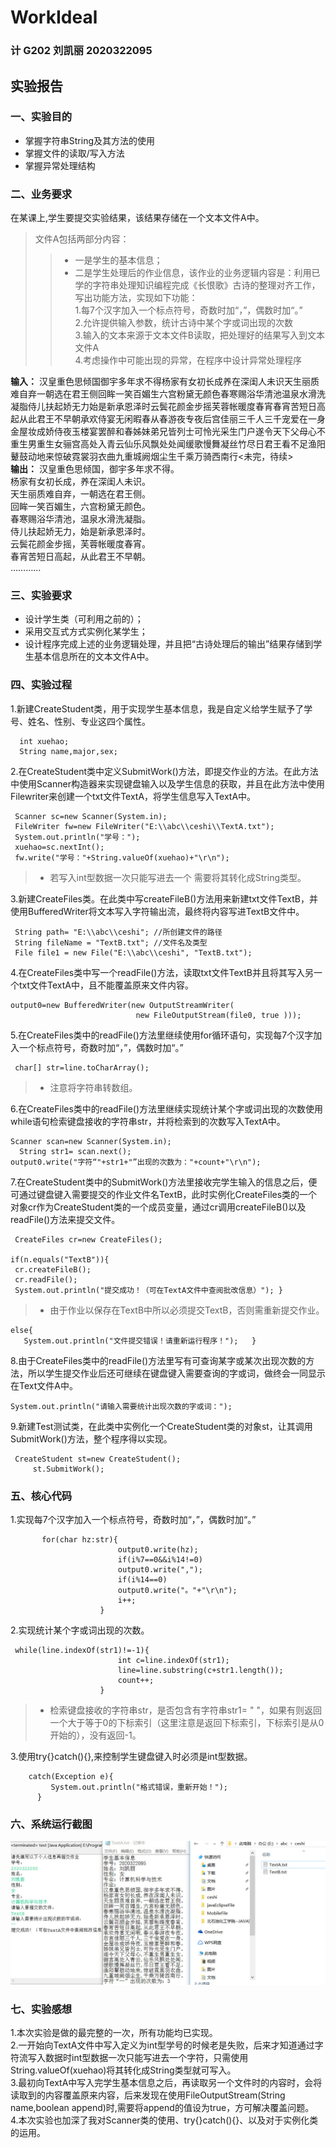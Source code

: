 # WorkIdeal
### 计 G202 刘凯丽 2020322095
## 实验报告
### 一、实验目的
* 掌握字符串String及其方法的使用
* 掌握文件的读取/写入方法
* 掌握异常处理结构
### 二、业务要求
在某课上,学生要提交实验结果，该结果存储在一个文本文件A中。<br/>
>文件A包括两部分内容：
>>* 一是学生的基本信息；<br/>
>>* 二是学生处理后的作业信息，该作业的业务逻辑内容是：利用已学的字符串处理知识编程完成《长恨歌》古诗的整理对齐工作，写出功能方法，实现如下功能：<br/>
1.每7个汉字加入一个标点符号，奇数时加“，”，偶数时加“。”<br/>
2.允许提供输入参数，统计古诗中某个字或词出现的次数<br/>
3.输入的文本来源于文本文件B读取，把处理好的结果写入到文本文件A<br/>
4.考虑操作中可能出现的异常，在程序中设计异常处理程序<br/>

**输入：** 汉皇重色思倾国御宇多年求不得杨家有女初长成养在深闺人未识天生丽质难自弃一朝选在君王侧回眸一笑百媚生六宫粉黛无颜色春寒赐浴华清池温泉水滑洗凝脂侍儿扶起娇无力始是新承恩泽时云鬓花颜金步摇芙蓉帐暖度春宵春宵苦短日高起从此君王不早朝承欢侍宴无闲暇春从春游夜专夜后宫佳丽三千人三千宠爱在一身金屋妆成娇侍夜玉楼宴罢醉和春姊妹弟兄皆列士可怜光采生门户遂令天下父母心不重生男重生女骊宫高处入青云仙乐风飘处处闻缓歌慢舞凝丝竹尽日君王看不足渔阳鼙鼓动地来惊破霓裳羽衣曲九重城阙烟尘生千乘万骑西南行<未完，待续><br/>
**输出：**
汉皇重色思倾国，御宇多年求不得。<br/>
杨家有女初长成，养在深闺人未识。<br/>
天生丽质难自弃，一朝选在君王侧。<br/>
回眸一笑百媚生，六宫粉黛无颜色。<br/>
春寒赐浴华清池，温泉水滑洗凝脂。<br/>
侍儿扶起娇无力，始是新承恩泽时。<br/>
云鬓花颜金步摇，芙蓉帐暖度春宵。<br/>
春宵苦短日高起，从此君王不早朝。<br/>
…………<br/>
### 三、实验要求
* 设计学生类（可利用之前的）；<br/>
* 采用交互式方式实例化某学生；<br/>
* 设计程序完成上述的业务逻辑处理，并且把“古诗处理后的输出”结果存储到学生基本信息所在的文本文件A中。<br/>
### 四、实验过程
1.新建CreateStudent类，用于实现学生基本信息，我是自定义给学生赋予了学号、姓名、性别、专业这四个属性。<br/>

      int xuehao;
      String name,major,sex;
      
2.在CreateStudent类中定义SubmitWork()方法，即提交作业的方法。在此方法中使用Scanner构造器来实现键盘输入以及学生信息的获取，并且在此方法中使用Filewriter来创建一个txt文件TextA，将学生信息写入TextA中。

     Scanner sc=new Scanner(System.in);
     FileWriter fw=new FileWriter("E:\\abc\\ceshi\\TextA.txt");
     System.out.println("学号："); 
     xuehao=sc.nextInt();
     fw.write("学号："+String.valueOf(xuehao)+"\r\n");
     
> * 若写入int型数据一次只能写进去一个 需要将其转化成String类型。
     
3.新建CreateFiles类。在此类中写createFileB()方法用来新建txt文件TextB，并使用BufferedWriter将文本写入字符输出流，最终将内容写进TextB文件中。<br/>

     String path= "E:\\abc\\ceshi"; //所创建文件的路径 
     String fileName = "TextB.txt"; //文件名及类型 
     File file1 = new File("E:\\abc\\ceshi", "TextB.txt"); 
     
4.在CreateFiles类中写一个readFile()方法，读取txt文件TextB并且将其写入另一个txt文件TextA中，且不能覆盖原来文件内容。<br/>

    output0=new BufferedWriter(new OutputStreamWriter(
		                		new FileOutputStream(file0, true )));
                        
5.在CreateFiles类中的readFile()方法里继续使用for循环语句，实现每7个汉字加入一个标点符号，奇数时加“，”，偶数时加“。”<br/>

     char[] str=line.toCharArray();
  
> *  注意将字符串转数组。

6.在CreateFiles类中的readFile()方法里继续实现统计某个字或词出现的次数使用while语句检索键盘接收的字符串str，并将检索到的次数写入TextA中。<br/>

    Scanner scan=new Scanner(System.in);
	  String str1= scan.next();
    output0.write("字符“"+str1+"”出现的次数为："+count+"\r\n"); 
7.在CreateStudent类中的SubmitWork()方法里接收完学生输入的信息之后，便可通过键盘键入需要提交的作业文件名TextB，此时实例化CreateFiles类的一个对象cr作为CreateStudent类的一个成员变量，通过cr调用createFileB()以及readFile()方法来提交文件。<br/>

     CreateFiles cr=new CreateFiles();

    if(n.equals("TextB")){
     cr.createFileB();
     cr.readFile();  
     System.out.println("提交成功！（可在TextA文件中查阅批改信息）"); }
     
> * 由于作业以保存在TextB中所以必须提交TextB，否则需重新提交作业。

    else{
       System.out.println("文件提交错误！请重新运行程序！");   }
       
8.由于CreateFiles类中的readFile()方法里写有可查询某字或某次出现次数的方法，所以学生提交作业后还可继续在键盘键入需要查询的字或词，做终会一同显示在Text文件A中。<br/>
 
    System.out.println("请输入需要统计出现次数的字或词：");  
	
9.新建Test测试类，在此类中实例化一个CreateStudent类的对象st，让其调用SubmitWork()方法，整个程序得以实现。<br/>

     CreateStudent st=new CreateStudent();
         st.SubmitWork();
         
### 五、核心代码
1.实现每7个汉字加入一个标点符号，奇数时加“，”，偶数时加“。”

           for(char hz:str){
		                	output0.write(hz);       	
		                	if(i%7==0&&i%14!=0)
		                	output0.write(",");
		                	if(i%14==0)
		                 	output0.write("。"+"\r\n");
		                	i++;
		                }
 
 2.实现统计某个字或词出现的次数。<br/>
 
     while(line.indexOf(str1)!=-1){ 
			            	int c=line.indexOf(str1);
			            	line=line.substring(c+str1.length());
			            	count++;
			            }
                  
> * 检索键盘接收的字符串str，是否包含有字符串str1= " "，如果有则返回一个大于等于0的下标索引（这里注意是返回下标索引，下标索引是从0开始的），没有返回-1。

3.使用try{}catch(){},来控制学生键盘键入时必须是int型数据。<br/>

		catch(Exception e){
        	 System.out.println("格式错误，重新开始！");  
    	  }
	  
### 六、系统运行截图
![images](https://github.com/G202liukaili/WorkIdeal/blob/main/images/homework.jpg)
### 七、实验感想
1.本次实验是做的最完整的一次，所有功能均已实现。<br/>
2.一开始向TextA文件中写入定义为int型学号的时候老是失败，后来才知道通过字符流写入数据时int型数据一次只能写进去一个字符，只需使用String.valueOf(xuehao)将其转化成String类型就可写入。<br/>
3.最初向TextA中写入完学生基本信息之后，再读取另一个文件时的内容时，会将读取到的内容覆盖原来内容，后来发现在使用FileOutputStream(String name,boolean append)时,需要将append的值设为true，方可解决覆盖问题。<br/>
4.本次实验也加深了我对Scanner类的使用、try{}catch(){}、以及对于实例化类的运用。<br/>


